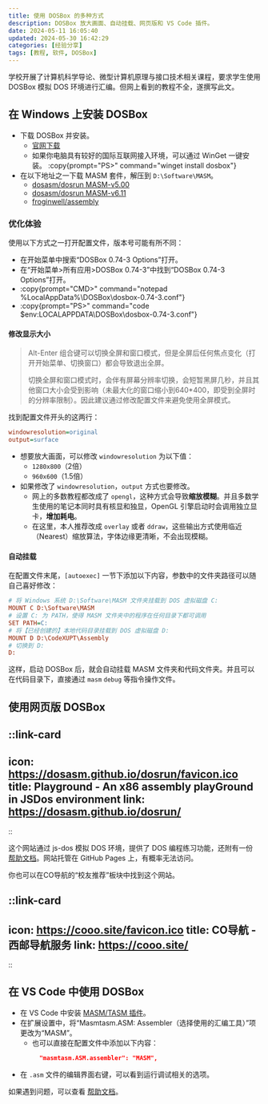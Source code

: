 ```yaml
---
title: 使用 DOSBox 的多种方式
description: DOSBox 放大画面、自动挂载、网页版和 VS Code 插件。
date: 2024-05-11 16:05:40
updated: 2024-05-30 16:42:29
categories: [经验分享]
tags: [教程, 软件, DOSBox]
---
```


学校开展了计算机科学导论、微型计算机原理与接口技术相关课程，要求学生使用 DOSBox 模拟 DOS 环境进行汇编。但网上看到的教程不全，遂撰写此文。

## 在 Windows 上安装 DOSBox

- 下载 DOSBox 并安装。
  - [官网下载](https://www.dosbox.com/download.php#:~:text=Windows)
  - 如果你电脑具有较好的国际互联网接入环境，可以通过 WinGet 一键安装。
    :copy{prompt="PS>" command="winget install dosbox"}
- 在以下地址之一下载 MASM 套件，解压到 `D:\Software\MASM`。
  - [dosasm/dosrun MASM-v5.00](https://github.com/dosasm/dosrun/tree/main/bundles/src/MASM-v5.00/masm)
  - [dosasm/dosrun MASM-v6.11](https://github.com/dosasm/dosrun/tree/main/bundles/src/MASM-v6.11/masm)
  - [froginwell/assembly](https://github.com/froginwell/assembly/tree/master/software)

### 优化体验

使用以下方式之一打开配置文件，版本号可能有所不同：

- 在开始菜单中搜索“DOSBox 0.74-3 Options”打开。
- 在“开始菜单>所有应用>DOSBox 0.74-3”中找到“DOSBox 0.74-3 Options”打开。
- :copy{prompt="CMD>" command="notepad %LocalAppData%\DOSBox\dosbox-0.74-3.conf"}
- :copy{prompt="PS>" command="code $env:LOCALAPPDATA\DOSBox\dosbox-0.74-3.conf"}

#### 修改显示大小

> Alt-Enter 组合键可以切换全屏和窗口模式，但是全屏后任何焦点变化（打开开始菜单、切换窗口）都会导致退出全屏。
>
> 切换全屏和窗口模式时，会伴有屏幕分辨率切换，会短暂黑屏几秒，并且其他窗口大小会受到影响（未最大化的窗口缩小到640*400，即受到全屏时的分辨率限制）。因此建议通过修改配置文件来避免使用全屏模式。

找到配置文件开头的这两行：

```ini [doxbox-0.74-3.conf]
windowresolution=original
output=surface
```

- 想要放大画面，可以修改 `windowresolution` 为以下值：
  - `1280x800`（2倍）
  - `960x600`（1.5倍）
- 如果修改了 `windowresolution`，`output` 方式也要修改。
  - 网上的多数教程都改成了 `opengl`，这种方式会导致**缩放模糊**。并且多数学生使用的笔记本同时具有核显和独显，OpenGL 引擎启动时会调用独立显卡，**增加耗电**。
  - 在这里，本人推荐改成 `overlay` 或者 `ddraw`，这些输出方式使用临近（Nearest）缩放算法，字体边缘更清晰，不会出现模糊。

#### 自动挂载

在配置文件末尾，`[autoexec]` 一节下添加以下内容，参数中的文件夹路径可以随自己喜好修改：

```ini [doxbox-0.74-3.conf]
# 将 Windows 系统 D:\Software\MASM 文件夹挂载到 DOS 虚拟磁盘 C:
MOUNT C D:\Software\MASM
# 设置 C: 为 PATH，使得 MASM 文件夹中的程序在任何目录下都可调用
SET PATH=C:
# 将【已经创建的】本地代码目录挂载到 DOS 虚拟磁盘 D:
MOUNT D D:\CodeXUPT\Assembly
# 切换到 D:
D:
```

这样，启动 DOSBox 后，就会自动挂载 MASM 文件夹和代码文件夹。并且可以在代码目录下，直接通过 `masm` `debug` 等指令操作文件。

## 使用网页版 DOSBox

::link-card
---
icon: https://dosasm.github.io/dosrun/favicon.ico
title: Playground - An x86 assembly playGround in JSDos environment
link: https://dosasm.github.io/dosrun/
---
::

这个网站通过 js-dos 模拟 DOS 环境，提供了 DOS 编程练习功能，还附有一份 [帮助文档](https://dosasm.github.io/docs/tutorial-playGround/playGround)。网站托管在 GitHub Pages 上，有概率无法访问。

你也可以在CO导航的“校友推荐”板块中找到这个网站。

::link-card
---
icon: https://cooo.site/favicon.ico
title: CO导航 - 西邮导航服务
link: https://cooo.site/
---
::

## 在 VS Code 中使用 DOSBox

- 在 VS Code 中安装 [MASM/TASM 插件](https://marketplace.visualstudio.com/items?itemName=xsro.masm-tasm)。
- 在扩展设置中，将“Masmtasm.ASM: Assembler（选择使用的汇编工具）”项更改为“MASM”。
  - 也可以直接在配置文件中添加以下内容：
    ```json [%APPDATA%/Code/User/settings.json]
      "masmtasm.ASM.assembler": "MASM",
    ```
- 在 `.asm` 文件的编辑界面右键，可以看到运行调试相关的选项。

如果遇到问题，可以查看 [帮助文档](https://dosasm.github.io/docs/tutorial-masm-tasm/vsce-basic)。
